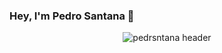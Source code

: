 ### Hey, I'm Pedro Santana 👋

<p align="center">
  <img src="https://i.imgur.com/ApDqvTw.png" alt="pedrsntana header" />
</p>

<!--
**0xZ0uk/0xZ0uk** is a ✨ _special_ ✨ repository because its `README.md` (this file) appears on your GitHub profile.

Here are some ideas to get you started:

- 🔭 I’m currently working on ...
- 🌱 I’m currently learning ...
- 👯 I’m looking to collaborate on ...
- 🤔 I’m looking for help with ...
- 💬 Ask me about ...
- 📫 How to reach me: ...
- 😄 Pronouns: ...
- ⚡ Fun fact: ...
-->
